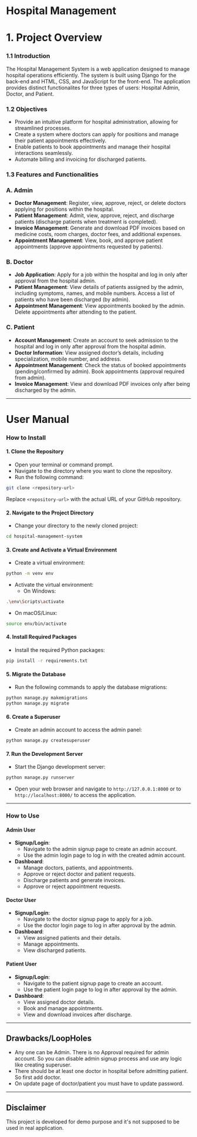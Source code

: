 # Hospital Management

**1. Project Overview**
===================

### 1.1 Introduction

The Hospital Management System is a web application designed to manage hospital operations efficiently. The system is built using Django for the back-end and HTML, CSS, and JavaScript for the front-end. The application provides distinct functionalites for three types of users: Hospital Admin, Doctor, and Patient.

### 1.2 Objectives

* Provide an intuitive platform for hospital administration, allowing for streamlined processes.
* Create a system where doctors can apply for positions and manage their patient appointments effectively.
* Enable patients to book appointments and manage their hospital interactions seamlessly.
* Automate billing and invoicing for discharged patients.

### 1.3 Features and Functionalities

### A. Admin

* **Doctor Management**: Register, view, approve, reject, or delete doctors applying for positions within the hospital.
* **Patient Management**: Admit, view, approve, reject, and discharge patients (discharge patients when treatment is completed).
* **Invoice Management**: Generate and download PDF invoices based on medicine costs, room charges, doctor fees, and additional expenses.
* **Appointment Management**: View, book, and approve patient appointments (approve appointments requested by patients).

### B. Doctor

* **Job Application**: Apply for a job within the hospital and log in only after approval from the hospital admin.
* **Patient Management**: View details of patients assigned by the admin, including symptoms, names, and mobile numbers. Access a list of patients who have been discharged (by admin).
* **Appointment Management**: View appointments booked by the admin. Delete appointments after attending to the patient.

### C. Patient

* **Account Management**: Create an account to seek admission to the hospital and log in only after approval from the hospital admin.
* **Doctor Information**: View assigned doctor’s details, including specialization, mobile number, and address.
* **Appointment Management**: Check the status of booked appointments (pending/confirmed by admin). Book appointments (approval required from admin).
* **Invoice Management**: View and download PDF invoices only after being discharged by the admin.

---

**User Manual**
===========

### How to Install

#### 1. Clone the Repository

* Open your terminal or command prompt.
* Navigate to the directory where you want to clone the repository.
* Run the following command:

```bash
git clone <repository-url>
```

Replace `<repository-url>` with the actual URL of your GitHub repository.

#### 2. Navigate to the Project Directory

* Change your directory to the newly cloned project:

```bash
cd hospital-management-system
```

#### 3. Create and Activate a Virtual Environment

* Create a virtual environment:

```bash
python -m venv env
```

* Activate the virtual environment:
  + On Windows:

```bash
.\env\Scripts\activate
```

  + On macOS/Linux:

```bash
source env/bin/activate
```

#### 4. Install Required Packages

* Install the required Python packages:

```bash
pip install -r requirements.txt
```

#### 5. Migrate the Database

* Run the following commands to apply the database migrations:

```bash
python manage.py makemigrations
python manage.py migrate
```

#### 6. Create a Superuser

* Create an admin account to access the admin panel:

```bash
python manage.py createsuperuser
```

#### 7. Run the Development Server

* Start the Django development server:

```bash
python manage.py runserver
```

* Open your web browser and navigate to `http://127.0.0.1:8000` or to `http://localhost:8000/` to access the application.

---

### How to Use

#### Admin User

* **Signup/Login**:
  + Navigate to the admin signup page to create an admin account.
  + Use the admin login page to log in with the created admin account.
* **Dashboard**:
  + Manage doctors, patients, and appointments.
  + Approve or reject doctor and patient requests.
  + Discharge patients and generate invoices.
  + Approve or reject appointment requests.

#### Doctor User

* **Signup/Login**:
  + Navigate to the doctor signup page to apply for a job.
  + Use the doctor login page to log in after approval by the admin.
* **Dashboard**:
  + View assigned patients and their details.
  + Manage appointments.
  + View discharged patients.

#### Patient User

* **Signup/Login**:
  + Navigate to the patient signup page to create an account.
  + Use the patient login page to log in after approval by the admin.
* **Dashboard**:
  + View assigned doctor details.
  + Book and manage appointments.
  + View and download invoices after discharge.

---

## Drawbacks/LoopHoles

- Any one can be Admin. There is no Approval required for admin account. So you can disable admin signup process and use any logic like creating superuser.
- There should be at least one doctor in hospital before admitting patient. So first add doctor.
- On update page of doctor/patient you must have to update password.

---

## Disclaimer

This project is developed for demo purpose and it's not supposed to be used in real application.
